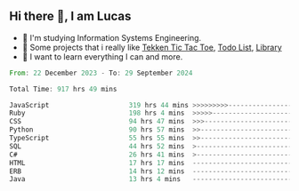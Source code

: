 ## Hi there 👋, I am Lucas

<!--
**LukBlan/LukBlan** is a ✨ _special_ ✨ repository because its `README.md` (this file) appears on your GitHub profile.
-->

- :book: I'm studying Information Systems Engineering.
- :file_folder: Some projects that i really like 
[Tekken Tic Tac Toe](https://lukblan.github.io/tic-tac-toe/),
[Todo List](https://lukblan.github.io/todo-list), 
[Library](https://lukblan.github.io/library/)
- :punch: I want to learn everything I can and more.

<!--START_SECTION:waka-->

```rust
From: 22 December 2023 - To: 29 September 2024

Total Time: 917 hrs 49 mins

JavaScript                    319 hrs 44 mins >>>>>>>>>----------------   34.81 %
Ruby                          198 hrs 4 mins  >>>>>--------------------   21.57 %
CSS                           94 hrs 47 mins  >>>----------------------   10.32 %
Python                        90 hrs 57 mins  >>-----------------------   09.90 %
TypeScript                    55 hrs 55 mins  >>-----------------------   06.09 %
SQL                           44 hrs 52 mins  >------------------------   04.89 %
C#                            26 hrs 41 mins  >------------------------   02.91 %
HTML                          17 hrs 17 mins  -------------------------   01.88 %
ERB                           14 hrs 12 mins  -------------------------   01.55 %
Java                          13 hrs 4 mins   -------------------------   01.42 %
```

<!--END_SECTION:waka-->